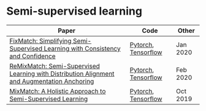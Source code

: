 # Semi-supervised learning

| Paper  | Code  | Other | 
| --- | ---| --- |
| [FixMatch: Simplifying Semi-Supervised Learning with Consistency and Confidence](https://arxiv.org/abs/2001.07685) | [Pytorch](), [Tensorflow]()| Jan 2020 |
| [ReMixMatch: Semi-Supervised Learning with Distribution Alignment and Augmentation Anchoring](https://arxiv.org/abs/1911.09785) | [Pytorch](), [Tensorflow]()| Feb 2020 |
| [MixMatch: A Holistic Approach to Semi-Supervised Learning](https://arxiv.org/abs/1905.02249) | [Pytorch](), [Tensorflow]()| Oct 2019 |



